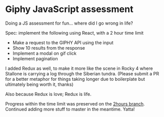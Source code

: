 # Giphy JavaScript assessment

Doing a JS assessment for fun... where did I go wrong in life?

Spec: implement the following using React, with a 2 hour time limit
- Make a request to the GIPHY API using the input
- Show 10 results from the response
- Implement a modal on gif click
- Implement pagination

I added Redux as well, to make it more like the scene in Rocky 4 where Stallone is carrying a log through the Siberian tundra. (Please submit a PR for a better metaphor for things taking longer due to boilerplate but ultimately being worth it, thanks)

Also because Redux is love; Redux is life.

Progress within the time limit was preserved on the [2hours branch](https://github.com/tjallen/giphy-tja/tree/2hours). Continued adding more stuff to master in the meantime. Yatta!